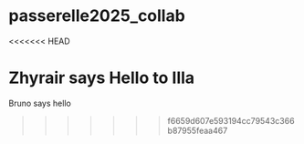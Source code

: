 # passerelle2025_collab
<<<<<<< HEAD

Zhyrair says Hello to Illa
=======
Bruno says hello
>>>>>>> f6659d607e593194cc79543c366b87955feaa467
